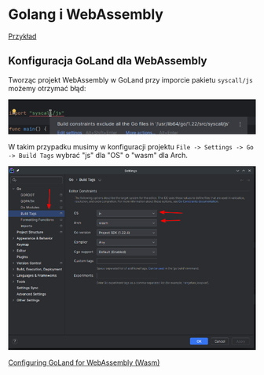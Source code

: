 # Golang i WebAssembly

[Przykład](https://github.com/morawskim/go-projects/tree/main/webassembly)

## Konfiguracja GoLand dla WebAssembly

Tworząc projekt WebAssembly w GoLand przy imporcie pakietu `syscall/js` możemy otrzymać błąd:

![error build constraints goland i webassembly](./images/goland-webassembly/goland-webassembly-error.png)

W takim przypadku musimy w konfiguracji projektu `File -> Settings -> Go -> Build Tags` wybrać "js" dla "OS" o "wasm" dla Arch.

![konfiguracja goland i webassembly](./images/goland-webassembly/golang-webassembly.png)

[Configuring GoLand for WebAssembly (Wasm)](https://go.dev/wiki/Configuring-GoLand-for-WebAssembly)
